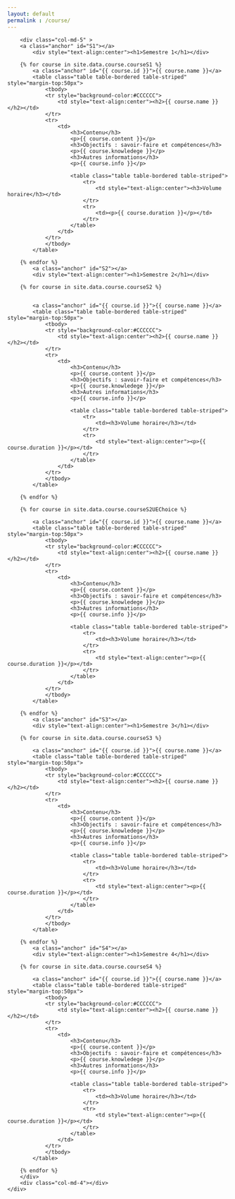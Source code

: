 ```yaml
---
layout: default
permalink : /course/
---
```


<div class="container-fluid">
	<div class="row-fluid">
		<div class="col-md-3">
		<div id="toc"></div>
		</div>

		<div class="col-md-5" >
		<a class="anchor" id="S1"></a>
			<div style="text-align:center"><h1>Semestre 1</h1></div>

		{% for course in site.data.course.courseS1 %}
			<a class="anchor" id="{{ course.id }}">{{ course.name }}</a>
			<table class="table table-bordered table-striped" style="margin-top:50px">
				<tbody>
				<tr style="background-color:#CCCCCC">
					<td style="text-align:center"><h2>{{ course.name }}</h2></td>
				</tr>
				<tr>
					<td>
						<h3>Contenu</h3>
						<p>{{ course.content }}</p>
						<h3>Objectifs : savoir-faire et compétences</h3>
						<p>{{ course.knowledege }}</p>
						<h3>Autres informations</h3>
						<p>{{ course.info }}</p>

						<table class="table table-bordered table-striped">
							<tr>
								<td style="text-align:center"><h3>Volume horaire</h3></td>
							</tr>
							<tr>
								<td><p>{{ course.duration }}</p></td>
							</tr>
						</table>
					</td>
				</tr>
				</tbody>
			</table>

		{% endfor %}
			<a class="anchor" id="S2"></a>
			<div style="text-align:center"><h1>Semestre 2</h1></div>

		{% for course in site.data.course.courseS2 %}


			<a class="anchor" id="{{ course.id }}">{{ course.name }}</a>
			<table class="table table-bordered table-striped" style="margin-top:50px">
				<tbody>
				<tr style="background-color:#CCCCCC">
					<td style="text-align:center"><h2>{{ course.name }}</h2></td>
				</tr>
				<tr>
					<td>
						<h3>Contenu</h3>
						<p>{{ course.content }}</p>
						<h3>Objectifs : savoir-faire et compétences</h3>
						<p>{{ course.knowledege }}</p>
						<h3>Autres informations</h3>
						<p>{{ course.info }}</p>

						<table class="table table-bordered table-striped">
							<tr>
								<td><h3>Volume horaire</h3></td>
							</tr>
							<tr>
								<td style="text-align:center"><p>{{ course.duration }}</p></td>
							</tr>
						</table>
					</td>
				</tr>
				</tbody>
			</table>

		{% endfor %}

		{% for course in site.data.course.courseS2UEChoice %}

			<a class="anchor" id="{{ course.id }}">{{ course.name }}</a>
			<table class="table table-bordered table-striped" style="margin-top:50px">
				<tbody>
				<tr style="background-color:#CCCCCC">
					<td style="text-align:center"><h2>{{ course.name }}</h2></td>
				</tr>
				<tr>
					<td>
						<h3>Contenu</h3>
						<p>{{ course.content }}</p>
						<h3>Objectifs : savoir-faire et compétences</h3>
						<p>{{ course.knowledege }}</p>
						<h3>Autres informations</h3>
						<p>{{ course.info }}</p>

						<table class="table table-bordered table-striped">
							<tr>
								<td><h3>Volume horaire</h3></td>
							</tr>
							<tr>
								<td style="text-align:center"><p>{{ course.duration }}</p></td>
							</tr>
						</table>
					</td>
				</tr>
				</tbody>
			</table>

		{% endfor %}
			<a class="anchor" id="S3"></a>
			<div style="text-align:center"><h1>Semestre 3</h1></div>

		{% for course in site.data.course.courseS3 %}

			<a class="anchor" id="{{ course.id }}">{{ course.name }}</a>
			<table class="table table-bordered table-striped" style="margin-top:50px">
				<tbody>
				<tr style="background-color:#CCCCCC">
					<td style="text-align:center"><h2>{{ course.name }}</h2></td>
				</tr>
				<tr>
					<td>
						<h3>Contenu</h3>
						<p>{{ course.content }}</p>
						<h3>Objectifs : savoir-faire et compétences</h3>
						<p>{{ course.knowledege }}</p>
						<h3>Autres informations</h3>
						<p>{{ course.info }}</p>

						<table class="table table-bordered table-striped">
							<tr>
								<td><h3>Volume horaire</h3></td>
							</tr>
							<tr>
								<td style="text-align:center"><p>{{ course.duration }}</p></td>
							</tr>
						</table>
					</td>
				</tr>
				</tbody>
			</table>

		{% endfor %}
			<a class="anchor" id="S4"></a>
			<div style="text-align:center"><h1>Semestre 4</h1></div>

		{% for course in site.data.course.courseS4 %}

			<a class="anchor" id="{{ course.id }}">{{ course.name }}</a>
			<table class="table table-bordered table-striped" style="margin-top:50px">
				<tbody>
				<tr style="background-color:#CCCCCC">
					<td style="text-align:center"><h2>{{ course.name }}</h2></td>
				</tr>
				<tr>
					<td>
						<h3>Contenu</h3>
						<p>{{ course.content }}</p>
						<h3>Objectifs : savoir-faire et compétences</h3>
						<p>{{ course.knowledege }}</p>
						<h3>Autres informations</h3>
						<p>{{ course.info }}</p>

						<table class="table table-bordered table-striped">
							<tr>
								<td><h3>Volume horaire</h3></td>
							</tr>
							<tr>
								<td style="text-align:center"><p>{{ course.duration }}</p></td>
							</tr>
						</table>
					</td>
				</tr>
				</tbody>
			</table>

		{% endfor %}
		</div>
		<div class="col-md-4"></div>	
	</div>
</div>